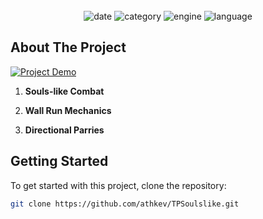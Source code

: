 <br />
<div align="center">
    <img src="https://img.shields.io/badge/Build%20Date-17.04.21-informational" alt="date" />
    <img src="https://img.shields.io/badge/Category-Game-FF64FF" alt="category" />
    <img src="https://img.shields.io/badge/Engine-Unity-orange" alt="engine" />
    <img src="https://img.shields.io/badge/Language-C%23-brightgreen" alt="language" />
</div>

<!-- ABOUT THE PROJECT -->
## About The Project

[![Project Demo](https://img.youtube.com/vi/dgE-XGBMsio/0.jpg)](https://youtu.be/dgE-XGBMsio)

1. **Souls-like Combat**

2. **Wall Run Mechanics**

3. **Directional Parries**



<!-- GETTING STARTED -->
## Getting Started

To get started with this project, clone the repository:

```sh
git clone https://github.com/athkev/TPSoulslike.git
```